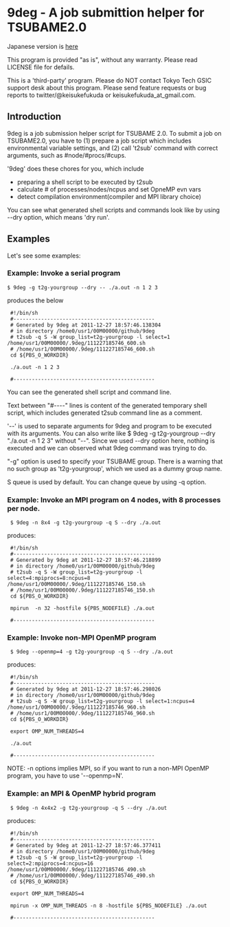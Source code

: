 9deg - A job submittion helper for TSUBAME2.0
==============================================

Japanese version is [here](https://github.com/keisukefukuda/9deg/blob/master/README.ja.md)

This program is provided "as is", without any warranty.
Please read LICENSE file for defails.

This is a 'third-party' program. Please do NOT contact Tokyo Tech GSIC
support desk about this program.
Please send feature requests or bug reports to twitter/@keisukefukuda or
keisukefukuda_at_gmail.com.

Introduction
------------

9deg is a job submission helper script for TSUBAME 2.0.
To submit a job on TSUBAME2.0, you have to (1) prepare a job script which includes
environmental variable settings, and (2) call 't2sub' command with correct arguments,
such as #node/#procs/#cups.

'9deg' does these chores for you, which include

 - preparing a shell script to be executed by t2sub
 - calculate # of processes/nodes/ncpus and set OpneMP evn vars
 - detect compilation environment(compiler and MPI library choice)

You can see what generated shell scripts and commands look like by using --dry option, which means 'dry run'.

Examples
--------

Let's see some examples:

### Example: Invoke a serial program

    $ 9deg -g t2g-yourgroup --dry -- ./a.out -n 1 2 3

produces the below

     #!/bin/sh
     #----------------------------------------------
     # Generated by 9deg at 2011-12-27 18:57:46.138304
     # in directory /home0/usr1/00M00000/github/9deg
     # t2sub -q S -W group_list=t2g-yourgroup -l select=1 /home/usr1/00M00000/.9deg/111227185746_600.sh
     # /home/usr1/00M00000/.9deg/111227185746_600.sh
     cd ${PBS_O_WORKDIR}
     
     ./a.out -n 1 2 3
     
     #----------------------------------------------
     
     


You can see the generated shell script and command line.

Text between "#----" lines is content of the generated temporary shell script,
which includes generated t2sub command line as a comment.

'--' is used to separate arguments for 9deg and program to be executed
with its arguments. You can also write like
     $ 9deg -g t2g-yourgroup --dry "./a.out -n 1 2 3"
without "--". Since we used --dry option here, nothing is executed and we can observed
what 9deg command was trying to do.

"-g" option is used to specify your TSUBAME group. There is a warning
that no such group as 't2g-yourgroup', which we used as a dummy group name.

S queue is used by default. You can change queue by using -q option.


### Example: Invoke an MPI program on 4 nodes, with 8 processes per node.

     $ 9deg -n 8x4 -g t2g-yourgroup -q S --dry ./a.out

produces:

     #!/bin/sh
     #----------------------------------------------
     # Generated by 9deg at 2011-12-27 18:57:46.218899
     # in directory /home0/usr1/00M00000/github/9deg
     # t2sub -q S -W group_list=t2g-yourgroup -l select=4:mpiprocs=8:ncpus=8 /home/usr1/00M00000/.9deg/111227185746_150.sh
     # /home/usr1/00M00000/.9deg/111227185746_150.sh
     cd ${PBS_O_WORKDIR}
     
     mpirun  -n 32 -hostfile ${PBS_NODEFILE} ./a.out
     
     #----------------------------------------------
     
     

### Example: Invoke non-MPI OpenMP program

     $ 9deg --openmp=4 -g t2g-yourgroup -q S --dry ./a.out

produces:

     #!/bin/sh
     #----------------------------------------------
     # Generated by 9deg at 2011-12-27 18:57:46.298026
     # in directory /home0/usr1/00M00000/github/9deg
     # t2sub -q S -W group_list=t2g-yourgroup -l select=1:ncpus=4 /home/usr1/00M00000/.9deg/111227185746_960.sh
     # /home/usr1/00M00000/.9deg/111227185746_960.sh
     cd ${PBS_O_WORKDIR}
     
     export OMP_NUM_THREADS=4
     
     ./a.out
     
     #----------------------------------------------
     
     

NOTE: -n options implies MPI, so if you want to run a non-MPI OpenMP program, you have to use '--openmp=N'.

### Example: an MPI & OpenMP hybrid program

     $ 9deg -n 4x4x2 -g t2g-yourgroup -q S --dry ./a.out

produces:

     #!/bin/sh
     #----------------------------------------------
     # Generated by 9deg at 2011-12-27 18:57:46.377411
     # in directory /home0/usr1/00M00000/github/9deg
     # t2sub -q S -W group_list=t2g-yourgroup -l select=2:mpiprocs=4:ncpus=16 /home/usr1/00M00000/.9deg/111227185746_490.sh
     # /home/usr1/00M00000/.9deg/111227185746_490.sh
     cd ${PBS_O_WORKDIR}
     
     export OMP_NUM_THREADS=4
     
     mpirun -x OMP_NUM_THREADS -n 8 -hostfile ${PBS_NODEFILE} ./a.out
     
     #----------------------------------------------
     
     
